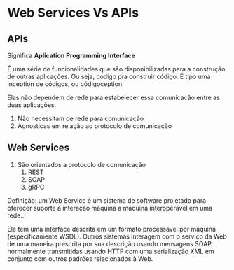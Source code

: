 # Web Services Vs APIs

## APIs
Significa **Aplication Programming Interface**

É uma série de funcionalidades que são disponibilizadas para a construção de outras aplicações. Ou seja, código pra construir código. É tipo uma inception de códigos, ou códigoception. 

Elas não dependem de rede para estabelecer essa comunicação entre as duas aplicações. 



1. Não necessitam de rede para comunicação
2. Agnosticas em relação ao protocolo de comunicação


## Web Services
1. São orientados a protocolo de comunicação
   1. REST
   2. SOAP
   3. gRPC



Definição: um Web Service é um sistema de software projetado para oferecer suporte à interação máquina a máquina interoperável em uma rede... 

Ele tem uma interface descrita em um formato processável por máquina (especificamente WSDL). Outros sistemas interagem com o serviço da Web de uma maneira prescrita por sua descrição usando mensagens SOAP, normalmente transmitidas usando HTTP com uma serialização XML em conjunto com outros padrões relacionados à Web.